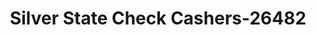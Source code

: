 ---
f_zip-code: 81401
f_state-code: CO
title: Silver State Check Cashers-26482
f_phone: 970-249-5495
f_city-only: Montrose
f_address: 520 East Main Street Montrose
f_location-unique-id: '26482'
slug: silver-state-check-cashers-26482
updated-on: '2024-05-30T13:46:58.046Z'
created-on: '2024-05-30T13:36:59.803Z'
published-on: '2024-05-30T13:54:32.469Z'
f_city-state: cms/city/montrose-co.md
f_company: cms/company/silver-state-check-cashers.md
f_state: cms/state/colorado.md
layout: '[payday-loan].html'
tags: payday-loan
---
